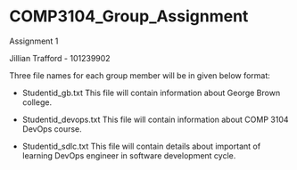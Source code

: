 # COMP3104_Group_Assignment
Assignment 1

Jillian Trafford - 101239902

Three file names for each group member will be in given below format:
- Studentid_gb.txt 
This file will contain information about George Brown college. 

- Studentid_devops.txt 
This file will contain information about COMP 3104 DevOps course. 

- Studentid_sdlc.txt 
This file will contain details about important of learning DevOps engineer in software development cycle. 

